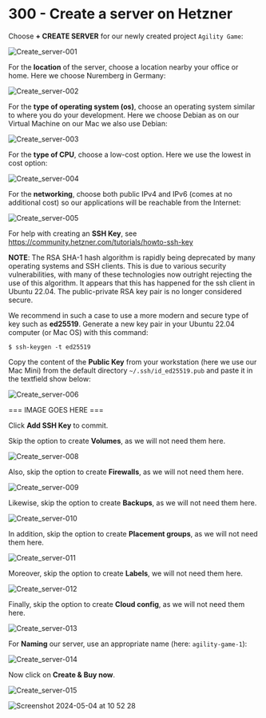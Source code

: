 # 300 - Create a server on Hetzner

Choose **+ CREATE SERVER** for our newly created project ```Agility Game```:

![Create_server-001](https://github.com/agility-game/dokploy/assets/1499433/f054c866-6bc4-493c-a772-6888be1493e7)

For the **location** of the server, choose a location nearby your office or home. Here we choose Nuremberg in Germany:

![Create_server-002](https://github.com/agility-game/dokploy/assets/1499433/d54d6891-d744-4ac3-a22a-b7e0e2fd95ee)

For the **type of operating system (os)**, choose an operating system similar to where you do your development. Here we choose Debian as on our Virtual Machine on our Mac we also use Debian:

![Create_server-003](https://github.com/agility-game/dokploy/assets/1499433/8101926e-a404-40be-be69-36913178722e)

For the **type of CPU**, choose a low-cost option. Here we use the lowest in cost option:

![Create_server-004](https://github.com/agility-game/dokploy/assets/1499433/f54dc7e5-56f7-4a16-894b-adba63aa5c28)

For the **networking**, choose both public IPv4 and IPv6 (comes at no additional cost) so our applications will be reachable from the Internet:

![Create_server-005](https://github.com/agility-game/dokploy/assets/1499433/b1bed9e1-133b-4a22-9500-bad93a860515)

For help with creating an **SSH Key**, see https://community.hetzner.com/tutorials/howto-ssh-key

**NOTE**: The RSA SHA-1 hash algorithm is rapidly being deprecated by many operating systems and SSH clients. This is due to various security vulnerabilities, with many of these technologies now outright rejecting the use of this algorithm. It appears that this has happened for the ssh client in Ubuntu 22.04. The public-private RSA key pair is no longer considered secure.

We recommend in such a case to use a more modern and secure type of key such as **ed25519**. Generate a new key pair in your Ubuntu 22.04 computer (or Mac OS) with this command:

```
$ ssh-keygen -t ed25519
```

Copy the content of the **Public Key** from your workstation (here we use our Mac Mini) from the default directory ```~/.ssh/id_ed25519.pub``` and paste it in the textfield show below:

![Create_server-006](https://github.com/agility-game/dokploy/assets/1499433/04d5a58b-dbe6-4734-a85e-1f2894600cde)

=== IMAGE GOES HERE ===

Click **Add SSH Key** to commit.

Skip the option to create **Volumes**, as we will not need them here.

![Create_server-008](https://github.com/agility-game/dokploy/assets/1499433/16d6dfc9-74b8-4906-bdc4-4e978f54b132)

Also, skip the option to create **Firewalls**, as we will not need them here.

![Create_server-009](https://github.com/agility-game/dokploy/assets/1499433/21655827-36f5-472a-932b-87c86e77f314)

Likewise, skip the option to create **Backups**, as we will not need them here.

![Create_server-010](https://github.com/agility-game/dokploy/assets/1499433/97b14852-30fb-431f-8cbb-e1d42550d431)

In addition, skip the option to create **Placement groups**, as we will not need them here.

![Create_server-011](https://github.com/agility-game/dokploy/assets/1499433/ce2fe445-64f1-454f-beca-e9b3280463d0)

Moreover, skip the option to create **Labels**, we will not need them here.

![Create_server-012](https://github.com/agility-game/dokploy/assets/1499433/9871b2a4-8f93-400f-ae60-45ed69bf1b3c)

Finally, skip the option to create **Cloud config**, as we will not need them here.

![Create_server-013](https://github.com/agility-game/dokploy/assets/1499433/703b00f3-92bc-4009-9b63-be54de3bd71c)

For **Naming** our server, use an appropriate name (here: ```agility-game-1```):

![Create_server-014](https://github.com/agility-game/dokploy/assets/1499433/ae605fc6-f123-42aa-aa41-9f3784115af1)

Now click on **Create & Buy now**.

![Create_server-015](https://github.com/agility-game/dokploy/assets/1499433/212fc610-f06c-47bf-ad59-257c4a43b831)

![Screenshot 2024-05-04 at 10 52 28](https://github.com/agility-game/dokploy/assets/1499433/49e6173b-d219-449b-8d24-bdee352dc330)

